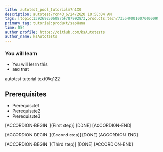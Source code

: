 ```yaml
---
title: autotest_pool_tutorialm7n1X0
description: autotest7Ycn43_6/24/2020 10:50:04 AM
tags: [topic:139269250608756787992873,products:tech/73554900100700000996,tutorial:experience/advanced]
primary_tag: tutorial:product/sapHana
time: 884
author_profile: https://github.com/ksAutotests
author_name: ksAutotests
---
```

### You will learn
- You will learn this
- and that

autotest tutorial text05q122

## Prerequisites
- Prerequisute1
- Prerequisute2
- Prerequisute3

[ACCORDION-BEGIN [](First step)]
[DONE]
[ACCORDION-END]

[ACCORDION-BEGIN [](Second step)]
[DONE]
[ACCORDION-END]

[ACCORDION-BEGIN [](Third step)]
[DONE]
[ACCORDION-END]

